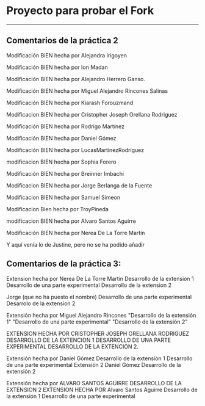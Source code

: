 # Proyecto para probar el Fork

----
## Comentarios de la práctica 2
<!-- A partir de aquí (esta línea no se muestra) -->

Modificación BIEN hecha por Alejandra Irigoyen

Modificación BIEN hecha por Ion Madan

Modificación BIEN hecha por Alejandro Herrero Ganso.

Modificación BIEN hecha por Miguel Alejandro Rincones Salinas

Modificación BIEN hecha por Kiarash Forouzmand

Modificacion BIEN hecha  por Cristopher Joseph Orellana Rodriguez

Modificación BIEN hecha por Rodrigo Martínez

Modificación BIEN hecha por Daniel Gómez

Modificación BIEN hecha por LucasMartínezRodríguez

modificacion BIEN hecha por Sophia Forero

Modificación BIEN hecha por Breinner Imbachi

Modificacion BIEN hecha por Jorge Berlanga de la Fuente

Modificacion BIEN hecha por Samuel Simeon

Modificacion Bien hecha por TroyPineda

modificacion BIEN hecha por Alvaro Santos Aguirre

Modificación BIEN hecha por Nerea De La Torre Martin

Y aquí venía lo de Justine, pero no se ha podido añadir


## Comentarios de la práctica 3:
<!-- A partir de aquí (esta línea no se muestra) -->

Extension hecha por Nerea De La Torre Martin
Desarrollo de la extension 1
Desarrollo de una parte experimental
Desarrollo de la extension 2

Jorge (que no ha puesto el nombre)
Desarrollo de una parte experimental
Desarrolo de la extension 2

Extensión hecha por Miguel Alejandro Rincones
"Desarrollo de la extensión 1"
"Desarrollo de una parte experimental"
"Desarrollo de la extensión 2"

EXTENSION HECHA POR CRISTOPHER JOSEPH ORELLANA RODRIGUEZ
DESARROLLO DE LA EXTENCION 1
DESARROLLO DE UNA PARTE EXPERIMENTAL
DESARROLLO DE LA EXTENCION 2. 

Extensión hecha por Daniel Gómez
Desarrollo de la extensión 1
Desarrollo de una parte experimental
Extensión 2 Daniel Gómez
Desarrollo de la extensión 2

Extensión hecha por ALVARO SANTOS AGUIRRE
DESARROLLO DE LA EXTENSION 2
EXTENSION HECHA POR Alvaro Santos Aguirre
Desarrollo de la extensión 1
Desarrollo de una parte experimental